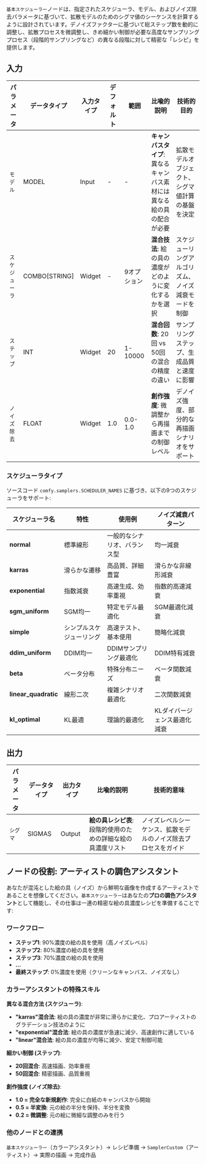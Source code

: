`基本スケジューラー`ノードは、指定されたスケジューラ、モデル、およびノイズ除去パラメータに基づいて、拡散モデルのためのシグマ値のシーケンスを計算するように設計されています。デノイズファクターに基づいて総ステップ数を動的に調整し、拡散プロセスを微調整し、きめ細かい制御が必要な高度なサンプリングプロセス（段階的サンプリングなど）の異なる段階に対して精密な「レシピ」を提供します。

## 入力

| パラメータ      | データタイプ   | 入力タイプ | デフォルト | 範囲     | 比喩的説明              | 技術的目的              |
| ------------- | ------------- | --------- | --------- | ------- | ---------------------- | --------------------- |
| `モデル`        | MODEL         | Input     | -         | -       | **キャンバスタイプ**: 異なるキャンバス素材には異なる絵の具の配合が必要 | 拡散モデルオブジェクト、シグマ値計算の基盤を決定 |
| `スケジューラ` | COMBO[STRING] | Widget    | -         | 9オプション | **混合技法**: 絵の具の濃度がどのように変化するかを選択 | スケジューリングアルゴリズム、ノイズ減衰モードを制御 |
| `ステップ`      | INT           | Widget    | 20        | 1-10000 | **混合回数**: 20回 vs 50回の混合の精度の違い | サンプリングステップ、生成品質と速度に影響 |
| `ノイズ除去`    | FLOAT         | Widget    | 1.0       | 0.0-1.0 | **創作強度**: 微調整から再描画までの制御レベル | デノイズ強度、部分的な再描画シナリオをサポート |

### スケジューラタイプ

ソースコード `comfy.samplers.SCHEDULER_NAMES` に基づき、以下の9つのスケジューラをサポート:

| スケジューラ名          | 特性                     | 使用例                        | ノイズ減衰パターン           |
| -------------------- | ------------------------ | ---------------------------- | ------------------------ |
| **normal**           | 標準線形                  | 一般的なシナリオ、バランス型      | 均一減衰                  |
| **karras**           | 滑らかな遷移               | 高品質、詳細豊富                | 滑らかな非線形減衰         |
| **exponential**      | 指数減衰                  | 高速生成、効率重視               | 指数的高速減衰             |
| **sgm_uniform**      | SGM均一                  | 特定モデル最適化                 | SGM最適化減衰             |
| **simple**           | シンプルスケジューリング    | 高速テスト、基本使用              | 簡略化減衰                 |
| **ddim_uniform**     | DDIM均一                 | DDIMサンプリング最適化           | DDIM特有減衰               |
| **beta**             | ベータ分布                | 特殊分布ニーズ                  | ベータ関数減衰               |
| **linear_quadratic** | 線形二次                  | 複雑シナリオ最適化              | 二次関数減衰                 |
| **kl_optimal**       | KL最適                   | 理論的最適化                   | KLダイバージェンス最適化減衰 |

## 出力

| パラメータ  | データタイプ  | 出力タイプ | 比喩的説明                     | 技術的意味                      |
| --------- | ----------- | --------- | ---------------------------- | ----------------------------- |
| `シグマ`   | SIGMAS      | Output    | **絵の具レシピ表**: 段階的使用のための詳細な絵の具濃度リスト | ノイズレベルシーケンス、拡散モデルのノイズ除去プロセスをガイド |

## ノードの役割: アーティストの調色アシスタント

あなたが混沌とした絵の具（ノイズ）から鮮明な画像を作成するアーティストであることを想像してください。`基本スケジューラー`はあなたの**プロの調色アシスタント**として機能し、その仕事は一連の精密な絵の具濃度レシピを準備することです:

### ワークフロー

- **ステップ1**: 90%濃度の絵の具を使用（高ノイズレベル）
- **ステップ2**: 80%濃度の絵の具を使用  
- **ステップ3**: 70%濃度の絵の具を使用
- **...**
- **最終ステップ**: 0%濃度を使用（クリーンなキャンバス、ノイズなし）

### カラーアシスタントの特殊スキル

**異なる混合方法 (スケジューラ)**:

- **"karras"混合法**: 絵の具の濃度が非常に滑らかに変化、プロアーティストのグラデーション技法のように
- **"exponential"混合法**: 絵の具の濃度が急速に減少、高速創作に適している
- **"linear"混合法**: 絵の具の濃度が均等に減少、安定で制御可能

**細かい制御 (ステップ)**:

- **20回混合**: 高速描画、効率重視
- **50回混合**: 精密描画、品質重視

**創作強度 (ノイズ除去)**:

- **1.0 = 完全な新規創作**: 完全に白紙のキャンバスから開始
- **0.5 = 半変換**: 元の絵の半分を保持、半分を変換
- **0.2 = 微調整**: 元の絵に微細な調整のみを行う

### 他のノードとの連携

`基本スケジューラー`（カラーアシスタント）→ レシピ準備 → `SamplerCustom`（アーティスト）→ 実際の描画 → 完成作品
